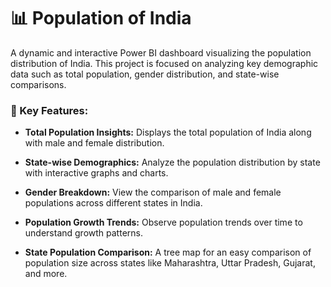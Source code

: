# 📊 Population of India
A dynamic and interactive Power BI dashboard visualizing the population distribution of India. This project is focused on analyzing key demographic data such as total population, gender distribution, and state-wise comparisons.


### 🚀 Key Features:
- **Total Population Insights:** Displays the total population of India along with male and female distribution.

- **State-wise Demographics:** Analyze the population distribution by state with interactive graphs and charts.

- **Gender Breakdown:** View the comparison of male and female populations across different states in India.
  
- **Population Growth Trends:** Observe population trends over time to understand growth patterns.
  
- **State Population Comparison:** A tree map for an easy comparison of population size across states like Maharashtra, Uttar Pradesh, Gujarat, and more.
